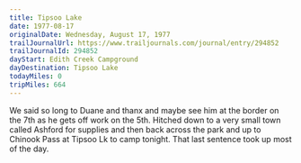 ```yaml
---
title: Tipsoo Lake
date: 1977-08-17
originalDate: Wednesday, August 17, 1977
trailJournalUrl: https://www.trailjournals.com/journal/entry/294852
trailJournalId: 294852
dayStart: Edith Creek Campground
dayDestination: Tipsoo Lake
todayMiles: 0
tripMiles: 664
---
```

We said so long to Duane and thanx and maybe see him at the border on the 7th as he gets off work on the 5th. Hitched down to a very small town called Ashford for supplies and then back across the park and up to Chinook Pass at Tipsoo Lk to camp tonight. That last sentence took up most of the day.

